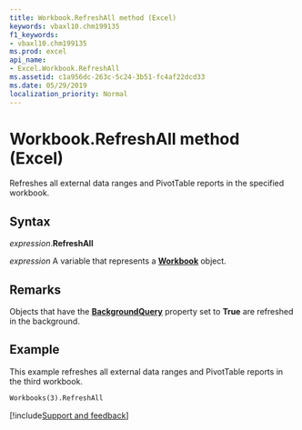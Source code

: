 ```yaml
---
title: Workbook.RefreshAll method (Excel)
keywords: vbaxl10.chm199135
f1_keywords:
- vbaxl10.chm199135
ms.prod: excel
api_name:
- Excel.Workbook.RefreshAll
ms.assetid: c1a956dc-263c-5c24-3b51-fc4af22dcd33
ms.date: 05/29/2019
localization_priority: Normal
---
```



# Workbook.RefreshAll method (Excel)

Refreshes all external data ranges and PivotTable reports in the specified workbook.


## Syntax

_expression_.**RefreshAll**

_expression_ A variable that represents a **[Workbook](Excel.Workbook.md)** object.


## Remarks

Objects that have the **[BackgroundQuery](Excel.PivotCache.BackgroundQuery.md)** property set to **True** are refreshed in the background.


## Example

This example refreshes all external data ranges and PivotTable reports in the third workbook.

```vb
Workbooks(3).RefreshAll
```



[!include[Support and feedback](~/includes/feedback-boilerplate.md)]
